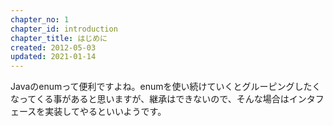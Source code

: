 ```yaml
---
chapter_no: 1
chapter_id: introduction
chapter_title: はじめに
created: 2012-05-03
updated: 2021-01-14
---
```

Javaのenumって便利ですよね。enumを使い続けていくとグルーピングしたくなってくる事があると思いますが、継承はできないので、そんな場合はインタフェースを実装してやるといいようです。